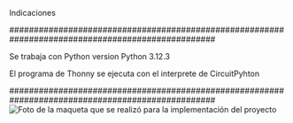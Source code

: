 Indicaciones


##################################################################################################


Se trabaja con Python version Python 3.12.3


El programa de Thonny se ejecuta con el interprete  de  CircuitPyhton

##################################################################################################
![Foto de la maqueta que se realizó para la implementación del proyecto](Maqueta.png)
